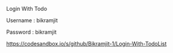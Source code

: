Login With Todo

Username : bikramjit

Password : bikramjit


https://codesandbox.io/s/github/Bikramjit-1/Login-With-TodoList
